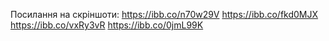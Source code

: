 Посилання на скріншоти:
https://ibb.co/n70w29V
https://ibb.co/fkd0MJX
https://ibb.co/vxRy3vR
https://ibb.co/0jmL99K
